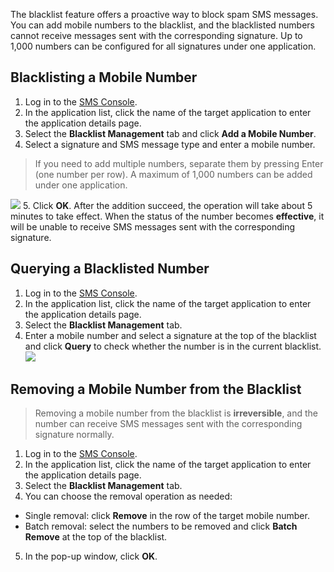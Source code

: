 The blacklist feature offers a proactive way to block spam SMS messages. You can add mobile numbers to the blacklist, and the blacklisted numbers cannot receive messages sent with the corresponding signature. Up to 1,000 numbers can be configured for all signatures under one application.

## Blacklisting a Mobile Number
1. Log in to the [SMS Console](https://console.cloud.tencent.com/sms).
2. In the application list, click the name of the target application to enter the application details page.
3. Select the **Blacklist Management** tab and click **Add a Mobile Number**.
4. Select a signature and SMS message type and enter a mobile number.
 >If you need to add multiple numbers, separate them by pressing Enter (one number per row). A maximum of 1,000 numbers can be added under one application.
 >
 ![](https://main.qcloudimg.com/raw/1cee99b03a6b8aeca477d5257b4bbcca.png)
5. Click **OK**.
 After the addition succeed, the operation will take about 5 minutes to take effect. When the status of the number becomes **effective**, it will be unable to receive SMS messages sent with the corresponding signature.

## Querying a Blacklisted Number
1. Log in to the [SMS Console](https://console.cloud.tencent.com/sms).
2. In the application list, click the name of the target application to enter the application details page.
3. Select the **Blacklist Management** tab.
4. Enter a mobile number and select a signature at the top of the blacklist and click **Query** to check whether the number is in the current blacklist.
 ![](https://main.qcloudimg.com/raw/c0263291a6018aac1a4ee1d68c8f5b2c.png)

## Removing a Mobile Number from the Blacklist
>Removing a mobile number from the blacklist is **irreversible**, and the number can receive SMS messages sent with the corresponding signature normally.

1. Log in to the [SMS Console](https://console.cloud.tencent.com/sms).
2. In the application list, click the name of the target application to enter the application details page.
3. Select the **Blacklist Management** tab.
4. You can choose the removal operation as needed:
 - Single removal: click **Remove** in the row of the target mobile number.
 - Batch removal: select the numbers to be removed and click **Batch Remove** at the top of the blacklist.
5. In the pop-up window, click **OK**.

